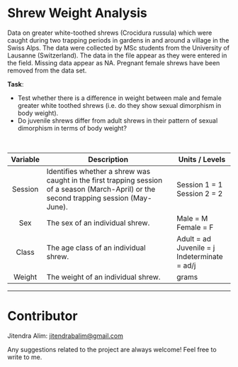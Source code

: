 # Shrew Weight Analysis

Data on greater white-toothed shrews (Crocidura russula) which were caught during two trapping periods in gardens in and around a village in the Swiss Alps. The data were collected by MSc students from the University of Lausanne (Switzerland). The data in the file appear as they were entered in the field. Missing data appear as NA. Pregnant female shrews have been removed from the data set.

**Task**: 

* Test whether there is a difference in weight between male and female greater white toothed shrews (i.e. do they show sexual dimorphism in body weight).
* Do juvenile shrews differ from adult shrews in their pattern of sexual dimorphism in terms of body weight?
<br>

Variable    |Description            |Units / Levels
:----------:|-----------------------|-----------------------------------------------------------
Session     |Identifies whether a shrew was caught in the first trapping session of a season (March-April) or the second trapping session (May-June). |Session 1 = 1<br>Session 2 = 2
Sex         |The sex of an individual shrew.  |Male = M<br>Female = F
Class       |The age class of an individual shrew.  |Adult = ad<br>Juvenile = j<br>Indeterminate = ad/j
Weight      |The weight of an individual shrew.   |grams

---
# Contributor
Jitendra Alim: <jitendrabalim@gmail.com>

Any suggestions related to the project are always welcome! Feel free to write to me.
